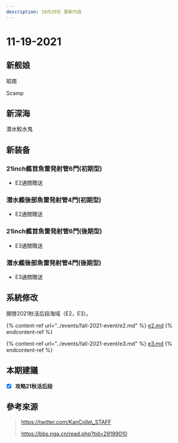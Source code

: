 ```yaml
---
description: 10月29日 更新内容
---
```


# 11-19-2021

## 新舰娘

昭南

Scamp

## 新深海

潜水鮫水鬼

## 新装备

### 21inch艦首魚雷発射管6門(初期型)

* E2通關贈送

### 潜水艦後部魚雷発射管4門(初期型)

* E2通關贈送

### 21inch艦首魚雷発射管6門(後期型)

* E3通關贈送

### 潜水艦後部魚雷発射管4門(後期型)

* E3通關贈送

## 系統修改

開啓2021秋活后段海域（E2，E3）。

{% content-ref url="../events/fall-2021-event/e2.md" %}
[e2.md](../events/fall-2021-event/e2.md)
{% endcontent-ref %}

{% content-ref url="../events/fall-2021-event/e3.md" %}
[e3.md](../events/fall-2021-event/e3.md)
{% endcontent-ref %}

## 本期建議

* [x] **攻略21秋活后段**

## 參考來源

> https://twitter.com/KanColle\_STAFF
>
> https://bbs.nga.cn/read.php?tid=29199010
